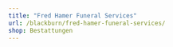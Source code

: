 ```yaml
---
title: "Fred Hamer Funeral Services"
url: /blackburn/fred-hamer-funeral-services/
shop: Bestattungen
---
```

